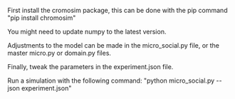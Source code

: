 First install the cromosim package, this can be done with the pip command \
"pip install chromosim"

You might need to update numpy to the latest version.

Adjustments to the model can be made in the micro_social.py file, or the master micro.py or 
domain.py files. 

Finally, tweak the parameters in the experiment.json file.

Run a simulation with the following command:
"python micro_social.py --json experiment.json"

